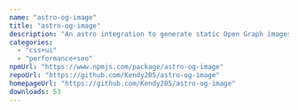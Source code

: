 ```yaml
---
name: "astro-og-image"
title: "astro-og-image"
description: "An astro integration to generate static Open Graph images, at build time"
categories:
  - "css+ui"
  - "performance+seo"
npmUrl: "https://www.npmjs.com/package/astro-og-image"
repoUrl: "https://github.com/Kendy205/astro-og-image"
homepageUrl: "https://github.com/Kendy205/astro-og-image"
downloads: 53
---
```

